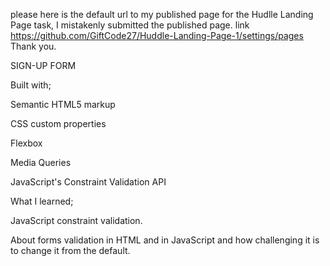 please here is the default url to my published page for the Hudlle Landing Page task, I mistakenly submitted the published page.   link https://github.com/GiftCode27/Huddle-Landing-Page-1/settings/pages Thank you.

SIGN-UP FORM

Built with;

Semantic HTML5 markup

CSS custom properties

Flexbox

Media Queries



JavaScript's Constraint Validation API

What I learned;

JavaScript constraint validation.

About forms validation in HTML and in JavaScript and how challenging it is to change it from the default.






